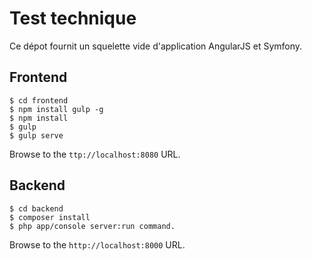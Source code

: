 # Test technique

Ce dépot fournit un squelette vide d'application AngularJS et Symfony.

## Frontend

    $ cd frontend
    $ npm install gulp -g
    $ npm install
    $ gulp
    $ gulp serve

Browse to the `ttp://localhost:8080` URL.

## Backend

    $ cd backend
    $ composer install
    $ php app/console server:run command.
    
Browse to the `http://localhost:8000` URL.
